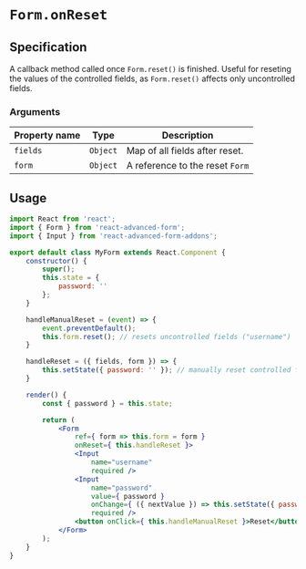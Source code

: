 # `Form.onReset`

## Specification
A callback method called once `Form.reset()` is finished. Useful for reseting the values of the controlled fields, as `Form.reset()` affects only uncontrolled fields.

### Arguments

| Property name | Type | Description |
| ------------- | ---- | ----------- |
| `fields` | `Object` | Map of all fields after reset. |
| `form` | `Object` | A reference to the reset `Form` |

## Usage
```jsx
import React from 'react';
import { Form } from 'react-advanced-form';
import { Input } from 'react-advanced-form-addons';

export default class MyForm extends React.Component {
    constructor() {
        super();
        this.state = {
            password: ''
        };
    }

    handleManualReset = (event) => {
        event.preventDefault();
        this.form.reset(); // resets uncontrolled fields ("username")
    }

    handleReset = ({ fields, form }) => {
        this.setState({ password: '' }); // manually reset controlled fields ("password")
    }

    render() {
        const { password } = this.state;

        return (
            <Form
                ref={ form => this.form = form }
                onReset={ this.handleReset }>
                <Input
                    name="username"
                    required />
                <Input
                    name="password"
                    value={ password }
                    onChange={ ({ nextValue }) => this.setState({ password: nextValue }) }
                    required />
                <button onClick={ this.handleManualReset }>Reset</button>
            </Form>
        );
    }
}
```
